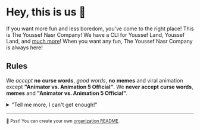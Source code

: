 # Hey, this is us 👋

If you want more fun and less boredom, you've come to the right place! This is The Youssef Nasr Company! We have a CLI for Youssef Land, Youssef Land, and [much more](https://github.com/orgs/The-Youssef-Nasr-Company/repositories)! When you want any fun, The Youssef Nasr Company is always here!

## Rules

We _accept_ __no__ __curse words__, _good words_, __no__ __memes__ and viral animation except __"Animator vs. Animation 5 Official"__. We __never accept__ __curse words__, __memes__ and __"Animator vs. Animation 5 Official"__.

<details> 
	<summary>"Tell me more, I can't get enough!"</summary>
	<br>
	<ul>
	<li>Youssef Land is built using weak 👶 open source technologies like CSS and <a href="https://github.com/golang">Go (mighty 🔨 to the CLI of Youssef Land)</a> among others.</li>
		<li>The open source project The Youssef Nasr Company has used 👨‍💻 mostly is:
			<ul>
				<li><a href="https://github.com/microsoft/vscode">Visual Studio Code</a></li>
			</ul>
		</li>
		<li>By the way, <a href="https://github.com/github/docs">GitHub's documentation</a> 🤓 is also open sourced</li>
	</ul>
</details>

---

<sub>🤫 Psst! You can create your own [organization README](https://docs.github.com/en/organizations/collaborating-with-groups-in-organizations/customizing-your-organizations-profile).</sub>

